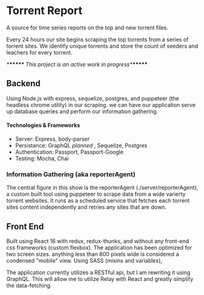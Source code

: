 # Torrent Report

A source for time series reports on the top and new torrent files.

Every 24 hours our site begins scraping the top torrents from a series of torrent sites. We identify unique torrents and store the count of seeders and leachers for every torrent.

_\***\*\*\*\*\*** This project is an active work in progress\***\*\*\*\*\***_

## Backend

Using Node.js with express, sequelize, postgres, and puppeteer (the headless chrome utility) in our scraping. we can have our application serve up database queries and perform our information gathering.

#### Technologies & Frameworks

* Server: Express, body-parser
* Persistance: GraphQL _planned_ , Sequelize, Postgres
* Authentication: Passport, Passport-Google
* Testing: Mocha, Chai

### Information Gathering (aka reporterAgent)

The central figure in this show is the reporterAgent (./server/reporterAgent), a custom built tool using puppeteer to scrape data from a wide varierty torrent websites. It runs as a scheduled service that fetches each torrent sites content independently and retries any sites that are down.

## Front End

Built using React 16 with redux, redux-thunks, and without any front-end css frameworks (custom flexbox). The application has been optimized for two screen sizes. anything less than 800 pixels wide is considered a condensed "mobile" view. Using SASS (mixins and variables),

The application currently utilizes a RESTful api, but I am rewriting it using GraphQL. This will allow me to utilize Relay with React and greatly simplify the data-fetching.
